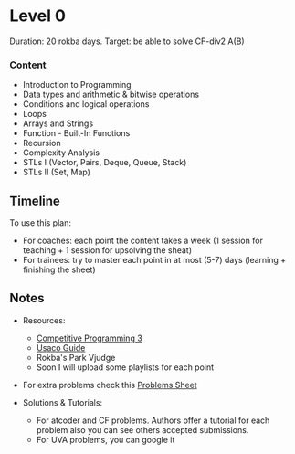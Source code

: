 # Level 0
Duration: 20 rokba days.
Target: be able to solve CF-div2 A(B)

### Content
* Introduction to Programming
* Data types and arithmetic & bitwise operations
* Conditions and logical operations
* Loops
* Arrays and Strings
* Function - Built-In Functions
* Recursion
* Complexity Analysis
* STLs I (Vector, Pairs, Deque, Queue, Stack)
* STLs II (Set, Map)

## Timeline
To use this plan:
 - For coaches: each point the content takes a week (1 session for teaching + 1 session for upsolving the sheat)
 - For trainees: try to master each point in at most (5-7) days (learning + finishing the sheet)

## Notes
* Resources:

   - [Competitive Programming 3](https://drive.google.com/file/d/145iYn20prtNwKYLbN6GpGNlzAtCQuSG_/view?usp=sharing)
   - [Usaco Guide](https://usaco.guide/)
   - Rokba's Park Vjudge
   - Soon I will upload some playlists for each point
   
* For extra problems check this [Problems Sheet](https://docs.google.com/spreadsheets/d/1blSbPr1pAFZSzlAi2IVdTeytz2yO7Ejx9SeQWOSxY0w/edit#gid=1542041463)

* Solutions & Tutorials:
  - For atcoder and CF problems. Authors offer a tutorial for each problem also you can see others accepted submissions.
  - For UVA problems, you can google it
